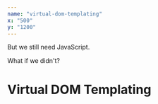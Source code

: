 ```yaml
---
name: "virtual-dom-templating"
x: "500"
y: "1200"
---
```

But we still need JavaScript.

What if we didn't?

# Virtual DOM Templating
